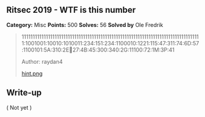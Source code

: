 ## Ritsec 2019 - WTF is this number

**Category:** Misc
**Points:** 500
**Solves:** 56
**Solved by** Ole Fredrik

>1111111111111111111111111111111111111111111111111111111111111111111111111111111111:1001001:10010:1010011:234:151:234:1100010:1221:115:47:311:74:6D:57:1100101:5A:310:2E:100:27:4B:45:300:340:2G:11100:72:1M:3P:41
>
>Author: raydan4
>
>[hint.png](hint.png)

## Write-up

( Not yet )